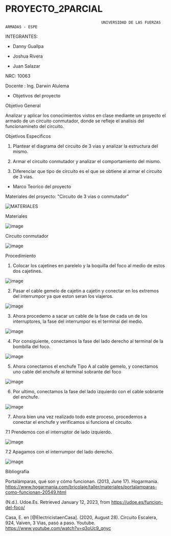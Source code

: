 # PROYECTO_2PARCIAL
                                              UNIVERSIDAD DE LAS FUERZAS ARMADAS - ESPE

INTEGRANTES:

* Danny Guallpa

* Joshua Rivera

* Juan Salazar

NRC: 10063

Docente : Ing. Darwin Alulema

* Objetivos del proyecto

Objetivo General

Analizar y aplicar los conocimientos vistos en clase mediante un proyecto el armado de un circuito conmutador, donde se refleje el analisis del funcionamineto del circuito.

Objetivos Especificos

1. Plantear el diagrama del circuito de 3 vias y analizar la estructura del mismo.

2. Armar el circuito conmutador y analizar el comportamiento del mismo.

3. Diferenciar que tipo de circuito es el que se obtiene al armar el circuito de 3 vias.

* Marco Teoríco del proyecto 

Materiales del proyecto: "Circuito de 3 vias o conmutador" 

![MATERIALES](https://user-images.githubusercontent.com/116821649/211951887-54e70fa9-1376-417c-8bf3-51367f159ac8.png)

Materiales 

![image](https://user-images.githubusercontent.com/116821649/211952451-9ea5ded4-f4cb-4bbe-b400-b46bcb8cabe7.png)

Circuito conmutador 

![image](https://user-images.githubusercontent.com/116821649/211702284-95e71993-e516-4c21-b35c-e6bae5911743.png)

Procedimiento 

1. Colocar los cajetines en parelelo y la boquilla del foco al medio de estos dos cajetines.

![image](https://user-images.githubusercontent.com/116821649/211955293-5b0511af-127e-4555-a5fa-3814457542a1.png)

2. Pasar el cable gemelo de cajetin a cajetin y conectar en los extremos del interrumpor ya que eston seran los viajeros.

![image](https://user-images.githubusercontent.com/116821649/211955564-389b3c2b-bb16-4934-b8f4-b9b1020028a1.png)

3. Ahora procedemo a sacar un cable de la fase de cada un de los interruptores, la fase del interrumpor es el terminal del medio.

![image](https://user-images.githubusercontent.com/116821649/211955890-e9456532-c5da-4f32-9c25-95b80a6a8d8c.png)

4. Por consiguiente, conectamos la fase del lado derecho al terminal de la bombilla del foco.

![image](https://user-images.githubusercontent.com/116821649/211956100-c43d0ddc-e202-426e-b309-87929a2125f6.png)

5. Ahora conectamos el enchufe Tipo A al cable gemelo, y conectamos uno cable del enchufe al terminal sobrante del foco 

![image](https://user-images.githubusercontent.com/116821649/211956502-4e6f372e-fb58-477f-a2cf-21685c9fcda1.png)

6. Por ultimo, conectamos la fase del lado izquierdo con el cable sobrante del enchufe. 

![image](https://user-images.githubusercontent.com/116821649/211956666-9520c139-d9b6-45cf-9b13-4700e01a6484.png)

7. Ahora bien una vez realizado todo este proceso, procedemos a conectar el enchufe y verificamos si funciona el circuito.

7.1 Prendemos con el interruptor de lado izquierdo.

![image](https://user-images.githubusercontent.com/116821649/211956805-67322584-56f3-49eb-8315-eaaecb551aa9.png)

7.2 Apagamos con el interrumpor del lado derecho.

![image](https://user-images.githubusercontent.com/116821649/211956980-1086fad0-0878-40c0-8376-78c9b821de28.png)










Bibliografia 

Portalámparas, qué son y cómo funcionan. (2013, June 17). Hogarmania. https://www.hogarmania.com/bricolaje/taller/materiales/portalamparas-como-funcionan-20549.html

(N.d.). Udoe.Es. Retrieved January 12, 2023, from https://udoe.es/funcion-del-foco/

Casa, E. en [@ElectricistaenCasa]. (2020, August 28). Circuito Escalera, 924, Vaiven, 3 Vias, pasó a paso. Youtube. https://www.youtube.com/watch?v=q3oUc9_qnyc






